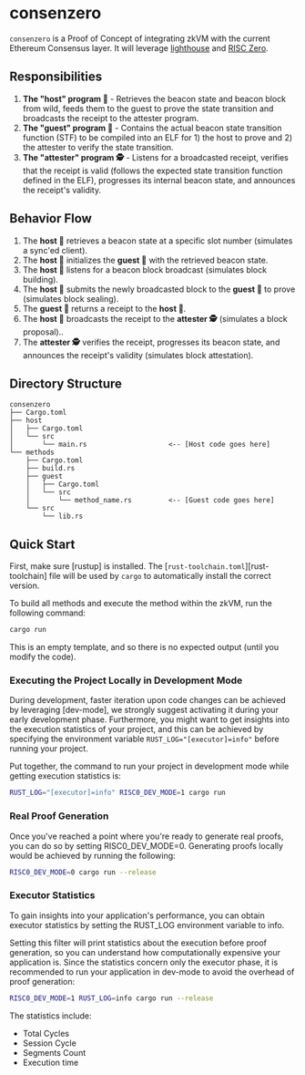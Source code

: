 # consenzero

`consenzero` is a Proof of Concept of integrating zkVM with the current Ethereum Consensus layer. It will leverage [lighthouse](https://github.com/sigp/lighthouse) and [RISC Zero](https://github.com/risc0/risc0).

## Responsibilities

1. **The "host" program 👷** - Retrieves the beacon state and beacon block from wild, feeds them to the guest to prove the state transition and broadcasts the receipt to the attester program.
2. **The "guest" program 📜** - Contains the actual beacon state transition function (STF) to be compiled into an ELF for 1) the host to prove and 2) the attester to verify the state transition.
3. **The "attester" program 🕵️** - Listens for a broadcasted receipt, verifies that the receipt is valid (follows the expected state transition function defined in the ELF), progresses its internal beacon state, and announces the receipt's validity.

## Behavior Flow

1. The **host 👷** retrieves a beacon state at a specific slot number (simulates a sync'ed client).
2. The **host 👷** initializes the **guest 📜** with the retrieved beacon state.
3. The **host 👷** listens for a beacon block broadcast (simulates block building).
4. The **host 👷** submits the newly broadcasted block to the **guest 📜** to prove (simulates block sealing).
5. The **guest 📜** returns a receipt to the **host 👷**.
6. The **host 👷** broadcasts the receipt to the **attester 🕵️** (simulates a block proposal)..
7. The **attester 🕵️** verifies the receipt, progresses its beacon state, and announces the receipt's validity (simulates block attestation).

## Directory Structure

```text
consenzero
├── Cargo.toml
├── host
│   ├── Cargo.toml
│   └── src
│       └── main.rs                    <-- [Host code goes here]
└── methods
    ├── Cargo.toml
    ├── build.rs
    ├── guest
    │   ├── Cargo.toml
    │   └── src
    │       └── method_name.rs         <-- [Guest code goes here]
    └── src
        └── lib.rs
```

## Quick Start

First, make sure [rustup] is installed. The
[`rust-toolchain.toml`][rust-toolchain] file will be used by `cargo` to
automatically install the correct version.

To build all methods and execute the method within the zkVM, run the following
command:

```bash
cargo run
```

This is an empty template, and so there is no expected output (until you modify
the code).

### Executing the Project Locally in Development Mode

During development, faster iteration upon code changes can be achieved by leveraging [dev-mode], we strongly suggest activating it during your early development phase. Furthermore, you might want to get insights into the execution statistics of your project, and this can be achieved by specifying the environment variable `RUST_LOG="[executor]=info"` before running your project.

Put together, the command to run your project in development mode while getting execution statistics is:

```bash
RUST_LOG="[executor]=info" RISC0_DEV_MODE=1 cargo run
```

### Real Proof Generation

Once you've reached a point where you're ready to generate real proofs, you can do so by setting RISC0_DEV_MODE=0. Generating proofs locally would be achieved by running the following:

```bash
RISC0_DEV_MODE=0 cargo run --release
```

### Executor Statistics

To gain insights into your application's performance, you can obtain executor statistics by setting the RUST_LOG environment variable to info.

Setting this filter will print statistics about the execution before proof generation, so you can understand how computationally expensive your application is. Since the statistics concern only the executor phase, it is recommended to run your application in dev-mode to avoid the overhead of proof generation:

```bash
RISC0_DEV_MODE=1 RUST_LOG=info cargo run --release
```

The statistics include:

- Total Cycles
- Session Cycle
- Segments Count
- Execution time
